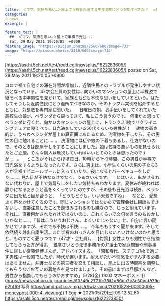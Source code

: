 ```yaml
---
title:  ＜ママ、気持ち悪い…＞屋上で半裸日光浴する中年男性にどう対処すべきか？  ★4  
categories:
- news
excerpt: |
  
feature_text: |
  ##  ＜ママ、気持ち悪い…＞屋上で半裸日光浴...
  Sat, 29 May 2021 19:20:05  +0900
feature_image: "https://picsum.photos/2560/600?image=733"
image: "https://picsum.photos/2560/600?image=733"
---
```


[https://asahi.5ch.net/test/read.cgi/newsplus/1622283605/](https://asahi.5ch.net/test/read.cgi/newsplus/1622283605/)
posted on Sat, 29 May 2021 19:20:05  +0900

<!--more-->

コロナ禍で自宅での滞在時間が増加し、近隣住民とのトラブルが発生しやすい状況となっている。 47才会社員の女性は、向かいのマンションの屋上に半裸姿で寝そべる中年男性を見かけて、家族ともども不快な思いをしているという。はたしてそうした近隣住民にどう退所すべきなのか。そのトラブル実例を紹介するとともに、対処法を専門家に聞いた。 　日曜日の朝、お手伝いをしてくれていた高校生の娘が、ベランダから戻ってきて、私にこう言うのです。 何事かと思ってベランダに行くと、向かいのマンションの屋上に、トランクス1枚でリクライニングチェアに寝そべり、日光浴をしている50代くらいの男性が！　 建物の高さ的に、うちのベランダが屋上の真正面にあたるため、洗濯物を干したら、その男性の目に触れることに……。 洗濯物には私や娘の下着もあるし、仕方がないので、そのときは部屋干しをすることにしました。娘は気持ち悪いものを見せられたとご立腹。そんな隣人は無視していればいいとそのときは思ったのですが……。 　ところがそれからほぼ毎日、10時から1〜2時間、この男性が半裸で日光浴をするようになったんです。さらに週末は、小学生くらいの男の子たち3人が全裸でビニールプールに入っていたり、夜になるとバーベキューをしたり……。見た目が不快なだけでなく、うるさいんです。 　とはいえ、出かけられない代わりに、屋上で気晴らしをしたい気持ちもわかります。夏休みが終われば静かになるだろうと高をくくっていたのですが、その後も日光浴は続き、ベランダに出た私と目が合うと、 「どうもどうも。いい天気ですね」 　などと、愛想よく声をかけてくるのです。同じマンションではないので管理会社に相談もできないし、直接注意したことで逆恨みされるのも嫌なので、じっと耐えています。それに、直接何かされたわけではないのに、これくらいで文句を言うのもおかしいかなと……。「昔はこういうおじさん、よくいたじゃない」と、自分に言い聞かせていますが、それでも不快は不快……。 今年ももうすぐ夏が来ます。そして依然続く外出自粛生活。また半裸のおっさんを目にしないといけないのかと思うと、ものすごく憂うつです（47才・会社員）。 【対策】女性よりも男性から指摘してもらった方が得策 　銀座さいとう法律事務所の弁護士で家庭問題や刑事事件に詳しい齋藤健博さんが、アドバイスする。 「昭和時代、ステテコ1枚で過ごす男性は一般的でしたが、時代が違います。耐えがたい不快感をがまんする必要はありません。弁護士などの第三者を交えて相談し、屋上に出る時間帯を調整してもらうなどお互いの着地点を見つけましょう。その前にまずは旦那さんなど、男性から指摘してもらうのがおすすめ」 5/28(金) 19:00 マネーポスト ![](https://news.yahoo.co.jp/articles/53346c2771fc7552d86cb7b3d60bcf976ce2bf69 写真 [https://amd-pctr.c.yimg.jp/r/iwiz-amd/20210528-00000005-moneypost-000-4-view.jpg)](https://amd-pctr.c.yimg.jp/r/iwiz-amd/20210528-00000005-moneypost-000-4-view.jpg)) 1 Egg ★ 2021/05/29(土) 09:12:52.60 https://asahi.5ch.net/test/read.cgi/newsplus/1622273850/
